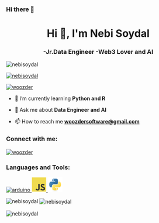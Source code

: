 ### Hi there 👋

<h1 align="center">Hi 👋, I'm Nebi Soydal</h1>
<h3 align="center">-Jr.Data Engineer -Web3 Lover and AI</h3>

<p align="left"> <img src="https://komarev.com/ghpvc/?username=nebisoydal&label=Profile%20views&color=0e75b6&style=flat" alt="nebisoydal" /> </p>

<p align="left"> <a href="https://github.com/ryo-ma/github-profile-trophy"><img src="https://github-profile-trophy.vercel.app/?username=nebisoydal" alt="nebisoydal" /></a> </p>

<p align="left"> <a href="https://twitter.com/woozder" target="blank"><img src="https://img.shields.io/twitter/follow/woozder?logo=twitter&style=for-the-badge" alt="woozder" /></a> </p>

- 🌱 I’m currently learning **Python and R**

- 💬 Ask me about **Data Engineer and AI**

- 📫 How to reach me **woozdersoftware@gmail.com**

<h3 align="left">Connect with me:</h3>
<p align="left">
<a href="https://twitter.com/woozder" target="blank"><img align="center" src="https://raw.githubusercontent.com/rahuldkjain/github-profile-readme-generator/master/src/images/icons/Social/twitter.svg" alt="woozder" height="30" width="40" /></a>
</p>

<h3 align="left">Languages and Tools:</h3>
<p align="left"> <a href="https://www.arduino.cc/" target="_blank" rel="noreferrer"> <img src="https://cdn.worldvectorlogo.com/logos/arduino-1.svg" alt="arduino" width="40" height="40"/> </a> <a href="https://developer.mozilla.org/en-US/docs/Web/JavaScript" target="_blank" rel="noreferrer"> <img src="https://raw.githubusercontent.com/devicons/devicon/master/icons/javascript/javascript-original.svg" alt="javascript" width="40" height="40"/> </a> <a href="https://www.python.org" target="_blank" rel="noreferrer"> <img src="https://raw.githubusercontent.com/devicons/devicon/master/icons/python/python-original.svg" alt="python" width="40" height="40"/> </a> </p>

<p><img align="left" src="https://github-readme-stats.vercel.app/api/top-langs?username=nebisoydal&show_icons=true&locale=en&layout=compact" alt="nebisoydal" /></p>

<p>&nbsp;<img align="center" src="https://github-readme-stats.vercel.app/api?username=nebisoydal&show_icons=true&locale=en" alt="nebisoydal" /></p>

<p><img align="center" src="https://github-readme-streak-stats.herokuapp.com/?user=nebisoydal&" alt="nebisoydal" /></p>
